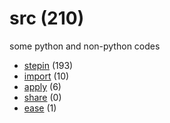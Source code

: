 # src (210)
some python and non-python codes

+ [stepin](stepin/README.md) (193)
+ [import](import/README.md) (10)
+ [apply](apply/README.md) (6)
+ [share](share/README.md) (0)
+ [ease](ease/README.md) (1)
